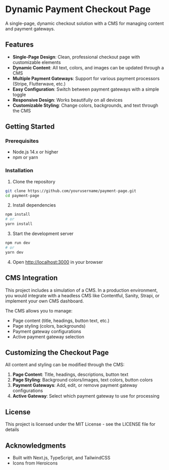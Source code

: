 # Dynamic Payment Checkout Page

A single-page, dynamic checkout solution with a CMS for managing content and payment gateways.

## Features

- **Single-Page Design**: Clean, professional checkout page with customizable elements
- **Dynamic Content**: All text, colors, and images can be updated through a CMS
- **Multiple Payment Gateways**: Support for various payment processors (Stripe, Flutterwave, etc.)
- **Easy Configuration**: Switch between payment gateways with a simple toggle
- **Responsive Design**: Works beautifully on all devices
- **Customizable Styling**: Change colors, backgrounds, and text through the CMS

## Getting Started

### Prerequisites

- Node.js 14.x or higher
- npm or yarn

### Installation

1. Clone the repository
```bash
git clone https://github.com/yourusername/payment-page.git
cd payment-page
```

2. Install dependencies
```bash
npm install
# or
yarn install
```

3. Start the development server
```bash
npm run dev
# or
yarn dev
```

4. Open [http://localhost:3000](http://localhost:3000) in your browser

## CMS Integration

This project includes a simulation of a CMS. In a production environment, you would integrate with a headless CMS like Contentful, Sanity, Strapi, or implement your own CMS dashboard.

The CMS allows you to manage:
- Page content (title, headings, button text, etc.)
- Page styling (colors, backgrounds)
- Payment gateway configurations
- Active payment gateway selection

## Customizing the Checkout Page

All content and styling can be modified through the CMS:

1. **Page Content**: Title, headings, descriptions, button text
2. **Page Styling**: Background colors/images, text colors, button colors
3. **Payment Gateways**: Add, edit, or remove payment gateway configurations
4. **Active Gateway**: Select which payment gateway to use for processing

## License

This project is licensed under the MIT License - see the LICENSE file for details

## Acknowledgments

- Built with Next.js, TypeScript, and TailwindCSS
- Icons from Heroicons 